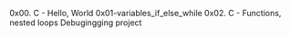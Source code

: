 0x00. C - Hello, World
0x01-variables_if_else_while
0x02. C - Functions, nested loops
Debugingging project
